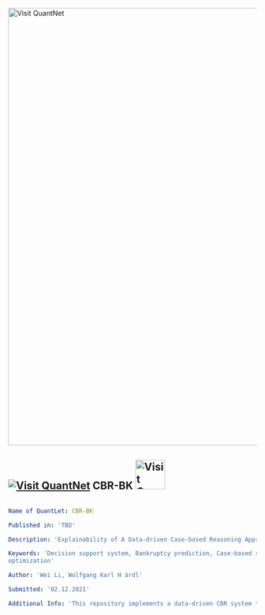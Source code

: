 [<img src="https://github.com/QuantLet/Styleguide-and-FAQ/blob/master/pictures/banner.png" width="888" alt="Visit QuantNet">](http://quantlet.de/)

## [<img src="https://github.com/QuantLet/Styleguide-and-FAQ/blob/master/pictures/qloqo.png" alt="Visit QuantNet">](http://quantlet.de/) **CBR-BK** [<img src="https://github.com/QuantLet/Styleguide-and-FAQ/blob/master/pictures/QN2.png" width="60" alt="Visit QuantNet 2.0">](http://quantlet.de/)

```yaml

Name of QuantLet: CBR-BK

Published in: 'TBD'

Description: 'Explainability of A Data-driven Case-based Reasoning Approach in Bankruptcy Prediction and Decision'

Keywords: 'Decision support system, Bankruptcy prediction, Case-based reasoning, Explainable AI, Particle swarm
optimization' 

Author: 'Wei Li, Wolfgang Karl H ̈ardl'

Submitted: '02.12.2021'

Additional Info: 'This repository implements a data-driven CBR system to investigate its explainability in bankruptcy prediction and decision. The Nvidia GPU is required to run the Python code for training the parameters of the CBR system. The benchmark models are widely used machine learning models.'

```